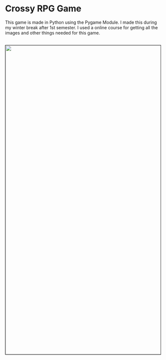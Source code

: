 # Crossy RPG Game

This game is made in Python using the Pygame Module. I made this during my winter break after 1st semester.
I used a online course for getting all the images and other things needed for this game.
<br/>
<br/>
<div align='center'>
<img style="border:1px black solid;" height=1000px width=1000px src="https://github.com/guptabhaskar/Crossy-RPG-Game/blob/master/Track.gif">
</div>
